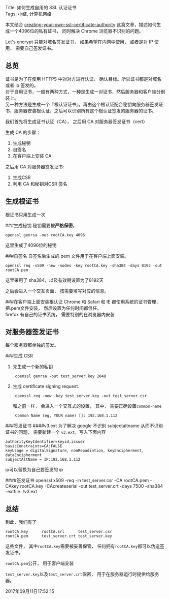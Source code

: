 Title: 如何生成自用的 SSL 认证证书  
Tags: 小结, 计算机网络

本文结合 [creating-your-own-ssl-certificate-authority][1] 这篇文章，描述如何生成一个4096位的私有证书， 同时解决 Chrome 浏览器不识别的问题。 

Let's encrypt 只能对域名签发证书， 如果希望在内网中使用， 或者是对 IP 使用， 需要自己签发证书。  

总览
----
证书是为了在使用 HTTPS 中对对方进行认证， 确认目标。所以证书都是对域名或者 ip 签发的。  
对于自用证书，一般有两种方式，一种是生成一对证书，然后服务器和客户端分别装上。  
另一种方法是生成一个『根认证证书』，再由这个根认证配合秘钥向服务器签发证书，服务器安装根认证，之后可以识别所有这个根认证签发的服务器的证书。  


我们首先将生成证书认证（CA）， 之后用 CA 对服务器签发证书（cert）

生成 CA 的步骤：  

1. 生成秘钥
2. 自签名
3. 在客户端上安装 CA

之后用 CA 对服务器签发证书:

1. 生成CSR
2. 利用 CA 和秘钥对CSR 签名


生成根证书
--------
根证书只用生成一次

###生成秘钥
秘钥需要被**严格保密**。

    openssl genrsa -out rootCA.key 4096
    
这里生成了4096位的秘钥

###自签名
自签名后生成的 pem 文件用于在客户端上面安装。  

    openssl req -x509 -new -nodes -key rootCA.key -sha384 -days 8192 -out rootCA.pem

这里采用了 sha384，以及有效期设置为了8192天  

之后会进入一个交互页面， 按需要填写对应的信息。  

###在客户端上面安装根认证
Chrome 和 Safari 和 IE 都使用系统的证书管理， 把.pem文件安装， 然后设置为任何时间都信任。  
firefox 有自己的证书系统， 需要特别的在浏览器内安装

对服务器签发证书
-------------
每个服务器都单独的签发。

###生成 CSR

1. 先生成一个新的私钥

        openssl genrsa -out test_server.key 2048
    
2. 生成 certificate signing request.

        openssl req -new -key test_server.key -out test_server.csr
    
    和之前一样， 会进入一个交互式的设置， 其中， 需要正确设置`common-name`  
     
        Common Name (eg, YOUR name) []: 192.168.1.112

###签发证书
####v3.ext
为了解决 google 不识别 subjectaltname 从而不识别证书的问题， 需要新建一个 `v3.ext`，写入下面内容

```
authorityKeyIdentifier=keyid,issuer
basicConstraints=CA:FALSE
keyUsage = digitalSignature, nonRepudiation, keyEncipherment, dataEncipherment
subjectAltName = IP:192.168.1.112
```
ip可以替换为自己要签发的 ip

####签发证书
    openssl x509 -req -in test_server.csr -CA rootCA.pem -CAkey rootCA.key -CAcreateserial -out test_server.crt -days 7500 -sha384 -extfile ./v3.ext


总结
----
到此，我们有了

```
rootCA.key      rootCA.srl      test_server.csr
rootCA.pem      test_server.crt test_server.key
```

这些文件， 其中`rootCA.key`需要被妥善保管， 任何拥有`rootCA.key`都可以伪造签发证书。  

`rootCA.pem`公开， 用于客户端安装  

`test_server.key`以及`test_server.crt`保密， 用于在服务器运行时提供给服务器。  


2017年09月11日17:52:15


[1]: https://datacenteroverlords.com/2012/03/01/creating-your-own-ssl-certificate-authority/
